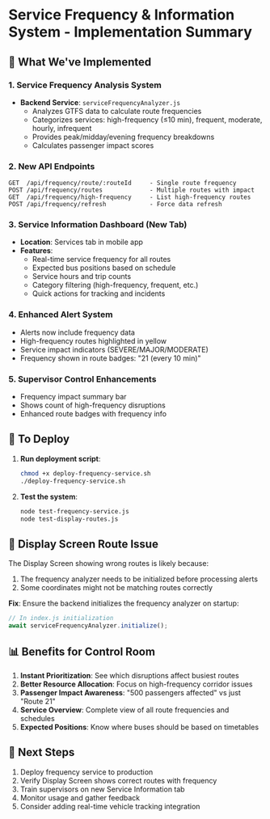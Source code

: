 # Service Frequency & Information System - Implementation Summary

## 🚀 What We've Implemented

### 1. **Service Frequency Analysis System**
- **Backend Service**: `serviceFrequencyAnalyzer.js`
  - Analyzes GTFS data to calculate route frequencies
  - Categorizes services: high-frequency (≤10 min), frequent, moderate, hourly, infrequent
  - Provides peak/midday/evening frequency breakdowns
  - Calculates passenger impact scores

### 2. **New API Endpoints**
```
GET  /api/frequency/route/:routeId     - Single route frequency
POST /api/frequency/routes             - Multiple routes with impact
GET  /api/frequency/high-frequency     - List high-frequency routes
POST /api/frequency/refresh            - Force data refresh
```

### 3. **Service Information Dashboard** (New Tab)
- **Location**: Services tab in mobile app
- **Features**:
  - Real-time service frequency for all routes
  - Expected bus positions based on schedule
  - Service hours and trip counts
  - Category filtering (high-frequency, frequent, etc.)
  - Quick actions for tracking and incidents

### 4. **Enhanced Alert System**
- Alerts now include frequency data
- High-frequency routes highlighted in yellow
- Service impact indicators (SEVERE/MAJOR/MODERATE)
- Frequency shown in route badges: "21 (every 10 min)"

### 5. **Supervisor Control Enhancements**
- Frequency impact summary bar
- Shows count of high-frequency disruptions
- Enhanced route badges with frequency info

## 🔧 To Deploy

1. **Run deployment script**:
   ```bash
   chmod +x deploy-frequency-service.sh
   ./deploy-frequency-service.sh
   ```

2. **Test the system**:
   ```bash
   node test-frequency-service.js
   node test-display-routes.js
   ```

## 🐛 Display Screen Route Issue

The Display Screen showing wrong routes is likely because:
1. The frequency analyzer needs to be initialized before processing alerts
2. Some coordinates might not be matching routes correctly

**Fix**: Ensure the backend initializes the frequency analyzer on startup:
```javascript
// In index.js initialization
await serviceFrequencyAnalyzer.initialize();
```

## 📊 Benefits for Control Room

1. **Instant Prioritization**: See which disruptions affect busiest routes
2. **Better Resource Allocation**: Focus on high-frequency corridor issues  
3. **Passenger Impact Awareness**: "500 passengers affected" vs just "Route 21"
4. **Service Overview**: Complete view of all route frequencies and schedules
5. **Expected Positions**: Know where buses should be based on timetables

## 🎯 Next Steps

1. Deploy frequency service to production
2. Verify Display Screen shows correct routes with frequency
3. Train supervisors on new Service Information tab
4. Monitor usage and gather feedback
5. Consider adding real-time vehicle tracking integration